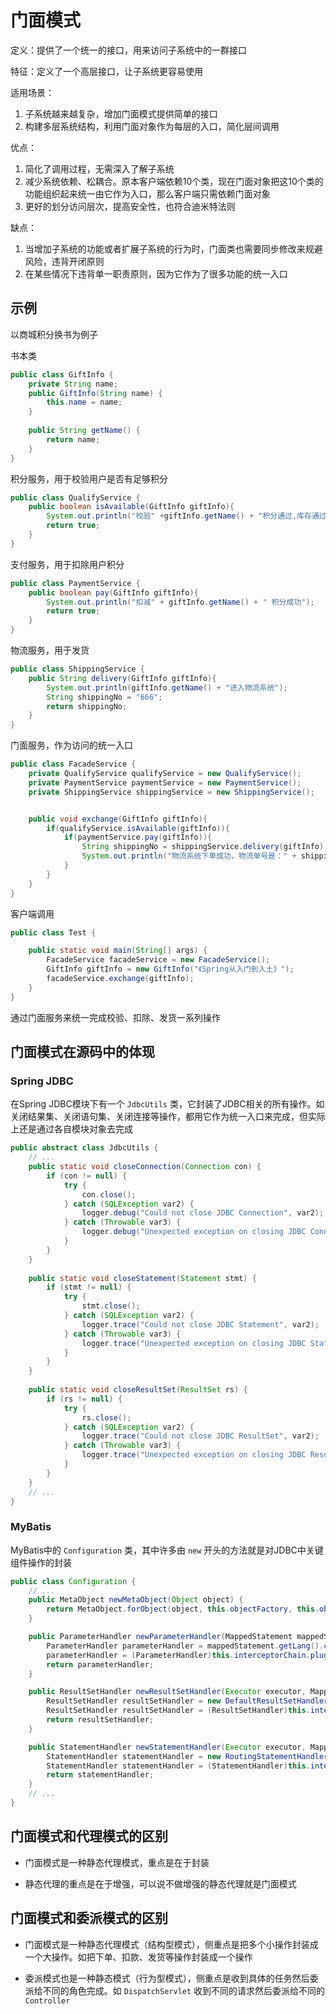 # 门面模式

定义：提供了一个统一的接口，用来访问子系统中的一群接口

特征：定义了一个高层接口，让子系统更容易使用

适用场景：

1. 子系统越来越复杂，增加门面模式提供简单的接口
2. 构建多层系统结构，利用门面对象作为每层的入口，简化层间调用

优点：

1. 简化了调用过程，无需深入了解子系统
2. 减少系统依赖、松耦合。原本客户端依赖10个类，现在门面对象把这10个类的功能组织起来统一由它作为入口，那么客户端只需依赖门面对象
3. 更好的划分访问层次，提高安全性，也符合迪米特法则

缺点：

1. 当增加子系统的功能或者扩展子系统的行为时，门面类也需要同步修改来规避风险，违背开闭原则
2. 在某些情况下违背单一职责原则，因为它作为了很多功能的统一入口



## 示例

以商城积分换书为例子

书本类

```java
public class GiftInfo {
    private String name;
    public GiftInfo(String name) {
        this.name = name;
    }
    
    public String getName() {
        return name;
    }
}
```



积分服务，用于校验用户是否有足够积分

```java
public class QualifyService {
    public boolean isAvailable(GiftInfo giftInfo){
        System.out.println("校验" +giftInfo.getName() + "积分通过,库存通过。");
        return true;
    }
}
```



支付服务，用于扣除用户积分

```java
public class PaymentService {
    public boolean pay(GiftInfo giftInfo){
        System.out.println("扣减" + giftInfo.getName() + " 积分成功");
        return true;
    }
}
```



物流服务，用于发货

```java
public class ShippingService {
    public String delivery(GiftInfo giftInfo){
        System.out.println(giftInfo.getName() + "进入物流系统");
        String shippingNo = "666";
        return shippingNo;
    }
}
```



门面服务，作为访问的统一入口

```java
public class FacadeService {
    private QualifyService qualifyService = new QualifyService();
    private PaymentService paymentService = new PaymentService();
    private ShippingService shippingService = new ShippingService();


    public void exchange(GiftInfo giftInfo){
        if(qualifyService.isAvailable(giftInfo)){
            if(paymentService.pay(giftInfo)){
                String shippingNo = shippingService.delivery(giftInfo);
                System.out.println("物流系统下单成功，物流单号是：" + shippingNo);
            }
        }
    }
}
```



客户端调用

```java
public class Test {

    public static void main(String[] args) {
        FacadeService facadeService = new FacadeService();
        GiftInfo giftInfo = new GiftInfo("《Spring从入门到入土》");
        facadeService.exchange(giftInfo);
    }
}
```

通过门面服务来统一完成校验、扣除、发货一系列操作



## 门面模式在源码中的体现

### Spring JDBC

在Spring JDBC模块下有一个 `JdbcUtils` 类，它封装了JDBC相关的所有操作。如关闭结果集、关闭语句集、关闭连接等操作，都用它作为统一入口来完成，但实际上还是通过各自模块对象去完成

```java
public abstract class JdbcUtils {
	// ...
    public static void closeConnection(Connection con) {
        if (con != null) {
            try {
                con.close();
            } catch (SQLException var2) {
                logger.debug("Could not close JDBC Connection", var2);
            } catch (Throwable var3) {
                logger.debug("Unexpected exception on closing JDBC Connection", var3);
            }
        }
    }
    
    public static void closeStatement(Statement stmt) {
        if (stmt != null) {
            try {
                stmt.close();
            } catch (SQLException var2) {
                logger.trace("Could not close JDBC Statement", var2);
            } catch (Throwable var3) {
                logger.trace("Unexpected exception on closing JDBC Statement", var3);
            }
        }
    }
    
    public static void closeResultSet(ResultSet rs) {
        if (rs != null) {
            try {
                rs.close();
            } catch (SQLException var2) {
                logger.trace("Could not close JDBC ResultSet", var2);
            } catch (Throwable var3) {
                logger.trace("Unexpected exception on closing JDBC ResultSet", var3);
            }
        }
    }
    // ...
}
```



### MyBatis

MyBatis中的 `Configuration` 类，其中许多由 `new` 开头的方法就是对JDBC中关键组件操作的封装

```java
public class Configuration {
 	// ...
    public MetaObject newMetaObject(Object object) {
        return MetaObject.forObject(object, this.objectFactory, this.objectWrapperFactory, this.reflectorFactory);
    }

    public ParameterHandler newParameterHandler(MappedStatement mappedStatement, Object parameterObject, BoundSql boundSql) {
        ParameterHandler parameterHandler = mappedStatement.getLang().createParameterHandler(mappedStatement, parameterObject, boundSql);
        parameterHandler = (ParameterHandler)this.interceptorChain.pluginAll(parameterHandler);
        return parameterHandler;
    }

    public ResultSetHandler newResultSetHandler(Executor executor, MappedStatement mappedStatement, RowBounds rowBounds, ParameterHandler parameterHandler, ResultHandler resultHandler, BoundSql boundSql) {
        ResultSetHandler resultSetHandler = new DefaultResultSetHandler(executor, mappedStatement, parameterHandler, resultHandler, boundSql, rowBounds);
        ResultSetHandler resultSetHandler = (ResultSetHandler)this.interceptorChain.pluginAll(resultSetHandler);
        return resultSetHandler;
    }

    public StatementHandler newStatementHandler(Executor executor, MappedStatement mappedStatement, Object parameterObject, RowBounds rowBounds, ResultHandler resultHandler, BoundSql boundSql) {
        StatementHandler statementHandler = new RoutingStatementHandler(executor, mappedStatement, parameterObject, rowBounds, resultHandler, boundSql);
        StatementHandler statementHandler = (StatementHandler)this.interceptorChain.pluginAll(statementHandler);
        return statementHandler;
    }
    // ...
}
```



## 门面模式和代理模式的区别

- 门面模式是一种静态代理模式，重点是在于封装

- 静态代理的重点是在于增强，可以说不做增强的静态代理就是门面模式



## 门面模式和委派模式的区别

- 门面模式是一种静态代理模式（结构型模式），侧重点是把多个小操作封装成一个大操作。如把下单、扣款、发货等操作封装成一个操作

- 委派模式也是一种静态模式（行为型模式），侧重点是收到具体的任务然后委派给不同的角色完成。如 `DispatchServlet` 收到不同的请求然后委派给不同的 `Controller`


